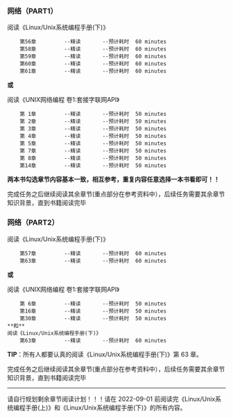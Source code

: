 ### 网络（PART1）

  阅读《Linux/Unix系统编程手册(下)》

        第56章         --精读       --预计耗时  60 minutes
        第58章         --精读       --预计耗时  60 minutes
        第59章         --精读       --预计耗时  60 minutes
        第60章         --精读       --预计耗时  60 minutes
        第61章         --精读       --预计耗时  60 minutes

**或**

  阅读《UNIX网络编程 卷1:套接字联网API》

        第 1章         --精读       --预计耗时  50 minutes
        第 2章         --精读       --预计耗时  50 minutes
        第 3章         --精读       --预计耗时  50 minutes
        第 4章         --精读       --预计耗时  50 minutes
        第 5章         --精读       --预计耗时  50 minutes
        第 7章         --精读       --预计耗时  50 minutes
        第 8章         --精读       --预计耗时  50 minutes
        第14章         --精读       --预计耗时  50 minutes

**两本书勾选章节内容基本一致，相互参考，重复内容任意选择一本书看即可！！**

完成任务之后继续阅读其余章节(重点部分在参考资料中），后续任务需要其余章节知识背景，直到书籍阅读完毕

### 网络（PART2）

  阅读《Linux/Unix系统编程手册(下)》

        第57章         --精读       --预计耗时  60 minutes
        第63章         --精读       --预计耗时  60 minutes

**或**

  阅读《UNIX网络编程 卷1:套接字联网API》

        第 6章         --精读       --预计耗时  50 minutes
        第16章         --精读       --预计耗时  50 minutes
        第30章         --精读       --预计耗时  50 minutes
    **和**
    阅读《Linux/Unix系统编程手册(下)》
        第63章         --精读       --预计耗时  60 minutes

**TIP**：所有人都要认真的阅读《Linux/Unix系统编程手册(下)》第 63 章。


完成任务之后继续阅读其余章节(重点部分在参考资料中），后续任务需要其余章节知识背景，直到书籍阅读完毕

---

请自行规划剩余章节阅读计划！！！请在 2022-09-01 前阅读完《Linux/Unix系统编程手册(上)》和《Linux/Unix系统编程手册(下)》的所有内容。
